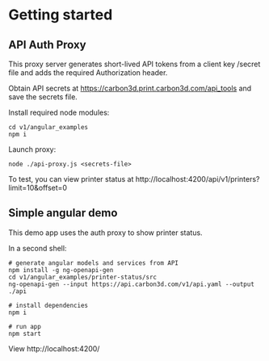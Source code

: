 # Getting started

## API Auth Proxy
This proxy server generates short-lived API tokens from a client key /secret file and adds the required Authorization header.

Obtain API secrets at https://carbon3d.print.carbon3d.com/api_tools and save the secrets file.

Install required node modules:

```
cd v1/angular_examples
npm i
```

Launch proxy:

```
node ./api-proxy.js <secrets-file>
```

To test, you can view printer status at http://localhost:4200/api/v1/printers?limit=10&offset=0

## Simple angular demo
This demo app uses the auth proxy to show printer status.

In a second shell:
```
# generate angular models and services from API
npm install -g ng-openapi-gen
cd v1/angular_examples/printer-status/src
ng-openapi-gen --input https://api.carbon3d.com/v1/api.yaml --output ./api

# install dependencies
npm i

# run app
npm start
```

View http://localhost:4200/
